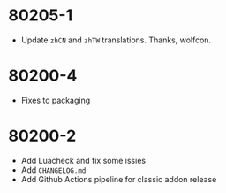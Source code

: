 # 80205-1

  - Update `zhCN` and `zhTW` translations. Thanks, wolfcon.

# 80200-4

  - Fixes to packaging

# 80200-2

  - Add Luacheck and fix some issies
  - Add `CHANGELOG.md`
  - Add Github Actions pipeline for classic addon release
